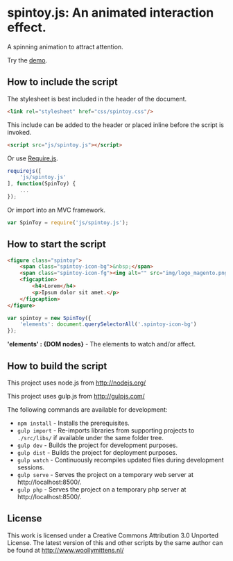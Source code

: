 # spintoy.js: An animated interaction effect.

A spinning animation to attract attention.

Try the <a href="http://www.woollymittens.nl/default.php?url=useful-spintoy">demo</a>.

## How to include the script

The stylesheet is best included in the header of the document.

```html
<link rel="stylesheet" href="css/spintoy.css"/>
```

This include can be added to the header or placed inline before the script is invoked.

```html
<script src="js/spintoy.js"></script>
```

Or use [Require.js](https://requirejs.org/).

```js
requirejs([
	'js/spintoy.js'
], function(SpinToy) {
	...
});
```

Or import into an MVC framework.

```js
var SpinToy = require('js/spintoy.js');
```

## How to start the script

```html
<figure class="spintoy">
	<span class="spintoy-icon-bg">&nbsp;</span>
	<span class="spintoy-icon-fg"><img alt="" src="img/logo_magento.png"></span>
	<figcaption>
		<h4>Lorem</h4>
		<p>Ipsum dolor sit amet.</p>
	</figcaption>
</figure>
```

```javascript
var spintoy = new SpinToy({
	'elements': document.querySelectorAll('.spintoy-icon-bg')
});
```

**'elements' : {DOM nodes}** - The elements to watch and/or affect.

## How to build the script

This project uses node.js from http://nodejs.org/

This project uses gulp.js from http://gulpjs.com/

The following commands are available for development:
+ `npm install` - Installs the prerequisites.
+ `gulp import` - Re-imports libraries from supporting projects to `./src/libs/` if available under the same folder tree.
+ `gulp dev` - Builds the project for development purposes.
+ `gulp dist` - Builds the project for deployment purposes.
+ `gulp watch` - Continuously recompiles updated files during development sessions.
+ `gulp serve` - Serves the project on a temporary web server at http://localhost:8500/.
+ `gulp php` - Serves the project on a temporary php server at http://localhost:8500/.

## License

This work is licensed under a Creative Commons Attribution 3.0 Unported License. The latest version of this and other scripts by the same author can be found at http://www.woollymittens.nl/
